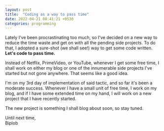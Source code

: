 ```yaml
---
layout: post
title:  "Coding as a way to pass time"
date: 2022-04-21 08:41:21 +0530
categories: programming
---
```


Lately I've been procrastinating too much, so I've decided on a new way to reduce the time waste and get on with all the pending side projects. To do that, I adopted a sure-shot (we shall see!) way to get some code written. __Let's code to pass time.__

Instead of Netflix, PrimeVideo, or YouTube, whenever I get some free time, I shall work on either my blog or one of the innumerable side projects I've started but not gone anywhere. That seems like a good idea.

I'm on my 3rd day of implementation of said tactic, and so far it's been a moderate success. Whenever I have a small unit of free time, I work on my blog, and if I have some extended time on my hand, I will work on a new project that I have recently started.

The new project is something I shall blog about soon, so stay tuned. 

Until next time, <br>
Biplob